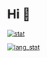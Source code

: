 # Hi 👋

[![stat](https://github-readme-stats.vercel.app/api?username=shimogawa&count_private=true&show_icons=true&hide=stars)](https://github.com/Shimogawa)

[![lang_stat](https://github-readme-stats.vercel.app/api/top-langs?username=shimogawa&layout=compact&hide=jupyter%20notebook)](https://github.com/Shimogawa)
